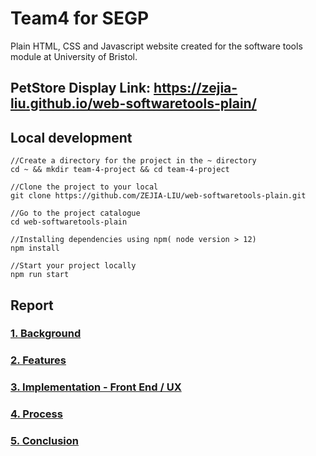 # Team4 for SEGP
  
Plain HTML, CSS and Javascript  website created for the software tools module at University of Bristol.
## PetStore Display Link: https://zejia-liu.github.io/web-softwaretools-plain/

## Local development

```shell
//Create a directory for the project in the ~ directory
cd ~ && mkdir team-4-project && cd team-4-project

//Clone the project to your local
git clone https://github.com/ZEJIA-LIU/web-softwaretools-plain.git

//Go to the project catalogue
cd web-softwaretools-plain

//Installing dependencies using npm( node version > 12)
npm install

//Start your project locally
npm run start
```
## **Report**

### [1. Background](report/Background.md)


### [2. Features](report/Features.md)


### [3. Implementation - Front End / UX](report/Front_End_UX.md)


### [4. Process](report/Process.md)


### [5. Conclusion](report/Conclusion.md)



